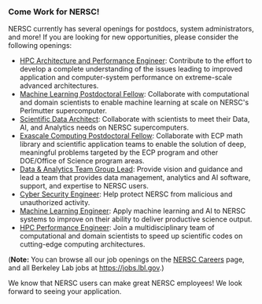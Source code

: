 ### Come Work for NERSC! 

NERSC currently has several openings for postdocs, system administrators, and 
more! If you are looking for new opportunities, please consider the following 
openings:

- [HPC Architecture and Performance Engineer](http://m.rfer.us/LBLX5J4eV):
Contribute to the effort to develop a complete understanding of the issues
leading to improved application and computer-system performance on 
extreme-scale advanced architectures.
- [Machine Learning Postdoctoral Fellow](http://m.rfer.us/LBL2sf4cR):
Collaborate with computational and domain scientists to enable machine learning
at scale on NERSC's Perlmutter supercomputer.
- [Scientific Data Architect](http://m.rfer.us/LBLl2w4Fo):
Collaborate with scientists to meet their Data, AI, and Analytics needs on
NERSC supercomputers.
- [Exascale Computing Postdoctoral Fellow](http://m.rfer.us/LBLeIu4BW):
Collaborate with ECP math library and scientific application teams to enable the
solution of deep, meaningful problems targeted by the ECP program and other
DOE/Office of Science program areas.
- [Data & Analytics Team Group Lead](http://m.rfer.us/LBLxCV4BX): 
Provide vision and guidance and lead a team that provides data management, 
analytics and AI software, support, and expertise to NERSC users.
- [Cyber Security Engineer](http://m.rfer.us/LBLCw447V): Help protect 
NERSC from malicious and unauthorized activity.
- [Machine Learning Engineer](http://m.rfer.us/LBLXv743y): Apply machine
learning and AI to NERSC systems to improve on their ability to deliver
productive science output.
- [HPC Performance Engineer](http://m.rfer.us/LBLsGT43z): Join a
multidisciplinary team of computational and domain scientists to speed up
scientific codes on cutting-edge computing architectures.

(**Note:** You can browse all our job openings on the 
[NERSC Careers](https://lbl.referrals.selectminds.com/page/nersc-careers-85)
page, and all Berkeley Lab jobs at <https://jobs.lbl.gov>.)

We know that NERSC users can make great NERSC employees! We look forward to 
seeing your application.


